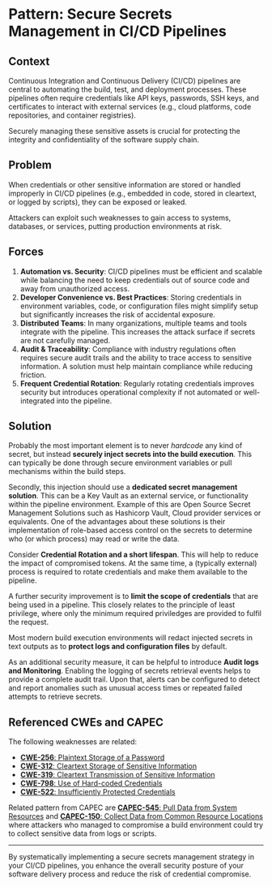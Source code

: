 # Pattern: Secure Secrets Management in CI/CD Pipelines

## Context
Continuous Integration and Continuous Delivery (CI/CD) pipelines are central to automating the build, test, and deployment processes. These pipelines often require credentials like API keys, passwords, SSH keys, and certificates to interact with external services (e.g., cloud platforms, code repositories, and container registries). 

Securely managing these sensitive assets is crucial for protecting the integrity and confidentiality of the software supply chain.

## Problem

When credentials or other sensitive information are stored or handled improperly in CI/CD pipelines (e.g., embedded in code, stored in cleartext, or logged by scripts), they can be exposed or leaked.

Attackers can exploit such weaknesses to gain access to systems, databases, or services, putting production environments at risk.

## Forces
1. **Automation vs. Security**: CI/CD pipelines must be efficient and scalable while balancing the need to keep credentials out of source code and away from unauthorized access.  
2. **Developer Convenience vs. Best Practices**: Storing credentials in environment variables, code, or configuration files might simplify setup but significantly increases the risk of accidental exposure.  
3. **Distributed Teams**: In many organizations, multiple teams and tools integrate with the pipeline. This increases the attack surface if secrets are not carefully managed.  
4. **Audit & Traceability**: Compliance with industry regulations often requires secure audit trails and the ability to trace access to sensitive information. A solution must help maintain compliance while reducing friction.  
5. **Frequent Credential Rotation**: Regularly rotating credentials improves security but introduces operational complexity if not automated or well-integrated into the pipeline.

## Solution

Probably the most important element is to never *hardcode* any kind of secret, but instead **securely inject secrets into the build execution**. This can typically be done through secure environment variables or pull mechanisms within the build steps.

Secondly, this injection should use a **dedicated secret management solution**. This can be a Key Vault as an external service, or functionality within the pipeline environment. Example of this are Open Source Secret Management Solutions such as Hashicorp Vault, Cloud provider services or equivalents. One of the advantages about these solutions is their implementation of role-based access control on the secrets to determine who (or which process) may read or write the data.

Consider **Credential Rotation and a short lifespan**. This will help to reduce the impact of compromised tokens. At the same time, a (typically external) process is required to rotate credentials and make them available to the pipeline.

A further security improvement is to **limit the scope of credentials** that are being used in a pipeline. This closely relates to the principle of least privilege, where only the minimum required priviledges are provided to fulfil the request.

Most modern build execution environments will redact injected secrets in text outputs as to **protect logs and configuration files** by default.  

As an additional security measure, it can be helpful to introduce **Audit logs and Monitoring**. Enabling the logging of secrets retrieval events helps to provide a complete audit trail. Upon that, alerts can be configured to detect and report anomalies such as unusual access times or repeated failed attempts to retrieve secrets. 

## Referenced CWEs and CAPEC

The following weaknesses are related:

- [**CWE-256**: Plaintext Storage of a Password](https://cwe.mitre.org/data/definitions/256.html)  
- [**CWE-312**: Cleartext Storage of Sensitive Information](https://cwe.mitre.org/data/definitions/312.html)  
- [**CWE-319**: Cleartext Transmission of Sensitive Information](https://cwe.mitre.org/data/definitions/319.html)  
- [**CWE-798**: Use of Hard-coded Credentials](https://cwe.mitre.org/data/definitions/798.html)  
- [**CWE-522**: Insufficiently Protected Credentials](https://cwe.mitre.org/data/definitions/522.html)  

Related pattern from CAPEC are [**CAPEC-545**: Pull Data from System Resources](https://capec.mitre.org/data/definitions/545.html) and [**CAPEC-150**: Collect Data from Common Resource Locations](https://capec.mitre.org/data/definitions/150.html) where attackers who managed to compromise a build environment could try to collect sensitive data from logs or scripts.

---

By systematically implementing a secure secrets management strategy in your CI/CD pipelines, you enhance the overall security posture of your software delivery process and reduce the risk of credential compromise.
